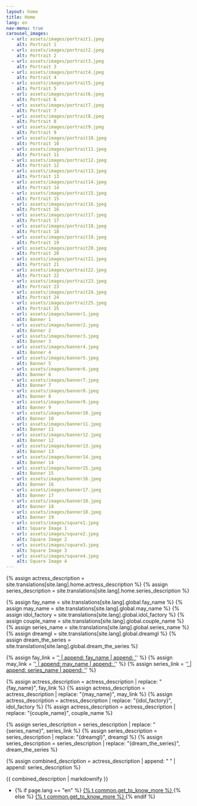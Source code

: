 ```yaml
---
layout: home
title: Home
lang: en
nav-menu: true
carousel_images:
  - url: assets/images/portrait1.jpeg
    alt: Portrait 1
  - url: assets/images/portrait2.jpeg
    alt: Portrait 2
  - url: assets/images/portrait3.jpeg
    alt: Portrait 3
  - url: assets/images/portrait4.jpeg
    alt: Portrait 4
  - url: assets/images/portrait5.jpeg
    alt: Portrait 5
  - url: assets/images/portrait6.jpeg
    alt: Portrait 6
  - url: assets/images/portrait7.jpeg
    alt: Portrait 7
  - url: assets/images/portrait8.jpeg
    alt: Portrait 8
  - url: assets/images/portrait9.jpeg
    alt: Portrait 9
  - url: assets/images/portrait10.jpeg
    alt: Portrait 10
  - url: assets/images/portrait11.jpeg
    alt: Portrait 11
  - url: assets/images/portrait12.jpeg
    alt: Portrait 12
  - url: assets/images/portrait13.jpeg
    alt: Portrait 13
  - url: assets/images/portrait14.jpeg
    alt: Portrait 14
  - url: assets/images/portrait15.jpeg
    alt: Portrait 15
  - url: assets/images/portrait16.jpeg
    alt: Portrait 16
  - url: assets/images/portrait17.jpeg
    alt: Portrait 17
  - url: assets/images/portrait18.jpeg
    alt: Portrait 18
  - url: assets/images/portrait19.jpeg
    alt: Portrait 19
  - url: assets/images/portrait20.jpeg
    alt: Portrait 20
  - url: assets/images/portrait21.jpeg
    alt: Portrait 21
  - url: assets/images/portrait22.jpeg
    alt: Portrait 22
  - url: assets/images/portrait23.jpeg
    alt: Portrait 23
  - url: assets/images/portrait24.jpeg
    alt: Portrait 24
  - url: assets/images/portrait25.jpeg
    alt: Portrait 25
  - url: assets/images/banner1.jpeg
    alt: Banner 1
  - url: assets/images/banner2.jpeg
    alt: Banner 2
  - url: assets/images/banner3.jpeg
    alt: Banner 3
  - url: assets/images/banner4.jpeg
    alt: Banner 4
  - url: assets/images/banner5.jpeg
    alt: Banner 5
  - url: assets/images/banner6.jpeg
    alt: Banner 6
  - url: assets/images/banner7.jpeg
    alt: Banner 7
  - url: assets/images/banner8.jpeg
    alt: Banner 8
  - url: assets/images/banner9.jpeg
    alt: Banner 9
  - url: assets/images/banner10.jpeg
    alt: Banner 10
  - url: assets/images/banner11.jpeg
    alt: Banner 11
  - url: assets/images/banner12.jpeg
    alt: Banner 12
  - url: assets/images/banner13.jpeg
    alt: Banner 13
  - url: assets/images/banner14.jpeg
    alt: Banner 14
  - url: assets/images/banner15.jpeg
    alt: Banner 15
  - url: assets/images/banner16.jpeg
    alt: Banner 16
  - url: assets/images/banner17.jpeg
    alt: Banner 17
  - url: assets/images/banner18.jpeg
    alt: Banner 18
  - url: assets/images/banner18.jpeg
    alt: Banner 19
  - url: assets/images/square1.jpeg
    alt: Square Image 1
  - url: assets/images/square2.jpeg
    alt: Square Image 2
  - url: assets/images/square3.jpeg
    alt: Square Image 3
  - url: assets/images/square4.jpeg
    alt: Square Image 4
---
```



{% assign actress_description = site.translations[site.lang].home.actress_description %}
{% assign series_description = site.translations[site.lang].home.series_description %}

{% assign fay_name = site.translations[site.lang].global.fay_name %}
{% assign may_name = site.translations[site.lang].global.may_name %}
{% assign idol_factory = site.translations[site.lang].global.idol_factory %}
{% assign couple_name = site.translations[site.lang].global.couple_name %}
{% assign series_name = site.translations[site.lang].global.series_name %}
{% assign dreamgl = site.translations[site.lang].global.dreamgl %}
{% assign dream_the_series = site.translations[site.lang].global.dream_the_series %}

<!-- Create links dynamically -->
{% assign fay_link = '<a href="https://www.instagram.com/fay_riezz/">' | append: fay_name | append: '</a>' %}
{% assign may_link = '<a href="https://www.instagram.com/maywyda/">' | append: may_name | append: '</a>' %}
{% assign series_link = '<a href="https://youtube.com/playlist?list=PL4D0KlUVq4IyWIZVo-oo-rvYWPxX3WVn6&si=clukGQqa4Wdv9lgv">' | append: series_name | append: '</a>' %}

<!-- Replace placeholders with links -->
{% assign actress_description = actress_description | replace: "{fay_name}", fay_link %}
{% assign actress_description = actress_description | replace: "{may_name}", may_link %}
{% assign actress_description = actress_description | replace: "{idol_factory}", idol_factory %}
{% assign actress_description = actress_description | replace: "{couple_name}", couple_name %}

{% assign series_description = series_description | replace: "{series_name}", series_link %}
{% assign series_description = series_description | replace: "{dreamgl}", dreamgl %}
{% assign series_description = series_description | replace: "{dream_the_series}", dream_the_series %}

{% assign combined_description = actress_description | append: " " | append: series_description %}

<p>{{ combined_description | markdownify }}</p>

<ul class="actions">
  <li>
    <!-- Construct a dynamic link to the translated profile page -->
    <!-- Check if the current language is 'en' -->
    {% if page.lang == "en" %}
      <!-- Link to the profile page in the root for English -->
      <a href="{{ site.baseurl }}/1_profile/index.html" class="button next">
        {% t common.get_to_know_more %}
      </a>
    {% else %}
      <!-- Link to the translated profile page for other languages -->
      <a href="{{ site.baseurl }}/{{ page.lang }}/1_profile/index.html" class="button next">
        {% t common.get_to_know_more %}
      </a>
    {% endif %}
  </li>
</ul>
